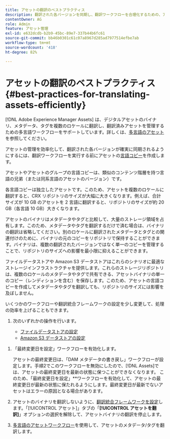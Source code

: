 ```yaml
---
title: アセットの翻訳のベストプラクティス
description: 翻訳された各バージョンを同期し、翻訳ワークフローを合理化するための、アセットの効率的な管理に関するベストプラクティス。
contentOwner: AG
role: Admin
feature: アセット管理
exl-id: e632dcdb-b2b9-45bc-89e7-337b44b6fc61
source-git-commit: bb46b0301c61c07a8967d285ad7977514efbe7ab
workflow-type: tm+mt
source-wordcount: '418'
ht-degree: 82%

---
```


# アセットの翻訳のベストプラクティス {#best-practices-for-translating-assets-efficiently}

[!DNL Adobe Experience Manager Assets] は、デジタルアセットのバイナリ、メタデータ、タグを複数のロケールに翻訳し、翻訳済みアセットを管理するための多言語ワークフローをサポートしています。詳しくは、[多言語のアセット](multilingual-assets.md)を参照してください。

アセットの管理を効率化して、翻訳された各バージョンが確実に同期されるようにするには、翻訳ワークフローを実行する前にアセットの[言語コピー](preparing-assets-for-translation.md)を作成します。

アセットやアセットのグループの言語コピーは、類似のコンテンツ階層を持つ言語の兄弟（または同系言語のアセットのバージョン）です。

各言語コピーは独立したアセットです。このため、アセットを複数のロケールに翻訳すると、CRX リポジトリのサイズが大幅に大きくなります。例えば、合計サイズが 10 GB のアセットを 2 言語に翻訳すると、リポジトリのサイズが約 20 GB（各言語 10 GB）大きくなります。

アセットのバイナリはメタデータやタグと比較して、大量のストレージ領域を占有します。このため、メタデータやタグを翻訳するだけで済む場合は、バイナリの翻訳は省略してください。別のロケールに翻訳されたメタデータとタグとの関連付けのために、バイナリの元のコピーをリポジトリで保持することができます。バイナリは、複数の翻訳されたバージョンではなく単一のコピーを管理することで、リポジトリのサイズへの影響を最小限に抑えることができます。

ファイルデータストアや Amazon S3 データストアはこれらのシナリオに最適なストレージインフラストラクチャを提供します。これらのストレージリポジトリは、複数のロケールのメタデータやタグで共有できる、アセットバイナリの単一のコピー（レンディションを含む）を保存します。このため、アセットの言語コピーを作成してメタデータやタグを翻訳しても、リポジトリのサイズには影響を及ぼしません。

いくつかのワークフローや翻訳統合フレームワークの設定を少し変更して、処理の効率を上げることもできます。

1. 次のいずれかの操作を行います。

   * [ファイルデータストアの設定](/help/sites-deploying/data-store-config.md)
   * [Amazon S3 データストアの設定](/help/sites-deploying/data-store-config.md)

<!--
1. Disable the [DAM MetaData Write-back](/help/sites-administering/workflow-offloader.md#disable-offloading) workflow.

   As the name suggests, the [!UICONTROL DAM Metadata Writeback] workflow rewrites the metadata to the binary file. Because the metadata changes after translation, writing it back to the binary file generates a different binary for a language copy.

   >[!NOTE]
   >
   >Disabling the [!UICONTROL DAM MetaData Writeback] workflow turns off XMP metadata write-back on asset binaries. Consequently, future metadata changes are no longer be saved within the assets. Evaluate the consequences before disabling this workflow.
-->

1. 「最終変更日を設定」ワークフローを有効化します。

   アセットの最終変更日は、「DAM メタデータの書き戻し」ワークフローが設定します。手順2でこのワークフローを無効にしたので、[!DNL Assets]では、アセットの最終変更日を最新の状態に保つことができなくなります。 このため、「最終変更日を設定」**&#x200B;ワークフローを有効化して、アセットの最終変更日が最新の状態に保たれるようにします。最終変更日が最新でないアセットはエラーの原因となる場合があります。

1. アセットのバイナリを翻訳しないように、[翻訳統合フレームワークを設定](/help/sites-administering/tc-tic.md)します。「[!UICONTROL アセット]」タブの「**[!UICONTROL アセットを翻訳]**」オプションの選択を解除して、アセットバイナリの翻訳を停止します。
1. [多言語のアセットワークフロー](multilingual-assets.md)を使用して、アセットのメタデータ/タグを翻訳します。
